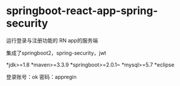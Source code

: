 # springboot-react-app-spring-security



<p>运行登录与注册功能的 RN app的服务端</p>

集成了springboot2，spring-security，jwt


*jdk>=1.8
*maven>=3.3.9
*springboot>=2.0.1~
*mysql>=5.7
*eclipse

登录账号：ok
密码：appregin


